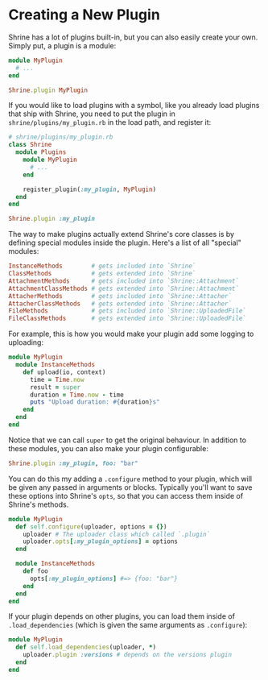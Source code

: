 # Creating a New Plugin

Shrine has a lot of plugins built-in, but you can also easily create your own.
Simply put, a plugin is a module:

```rb
module MyPlugin
  # ...
end

Shrine.plugin MyPlugin
```

If you would like to load plugins with a symbol, like you already load plugins
that ship with Shrine, you need to put the plugin in
`shrine/plugins/my_plugin.rb` in the load path, and register it:

```rb
# shrine/plugins/my_plugin.rb
class Shrine
  module Plugins
    module MyPlugin
      # ...
    end

    register_plugin(:my_plugin, MyPlugin)
  end
end
```
```rb
Shrine.plugin :my_plugin
```

The way to make plugins actually extend Shrine's core classes is by defining
special modules inside the plugin. Here's a list of all "special" modules:

```rb
InstanceMethods        # gets included into `Shrine`
ClassMethods           # gets extended into `Shrine`
AttachmentMethods      # gets included into `Shrine::Attachment`
AttachmentClassMethods # gets extended into `Shrine::Attachment`
AttacherMethods        # gets included into `Shrine::Attacher`
AttacherClassMethods   # gets extended into `Shrine::Attacher`
FileMethods            # gets included into `Shrine::UploadedFile`
FileClassMethods       # gets extended into `Shrine::UploadedFile`
```

For example, this is how you would make your plugin add some logging to
uploading:

```rb
module MyPlugin
  module InstanceMethods
    def upload(io, context)
      time = Time.now
      result = super
      duration = Time.now - time
      puts "Upload duration: #{duration}s"
    end
  end
end
```

Notice that we can call `super` to get the original behaviour. In addition to
these modules, you can also make your plugin configurable:

```rb
Shrine.plugin :my_plugin, foo: "bar"
```

You can do this my adding a `.configure` method to your plugin, which will be
given any passed in arguments or blocks. Typically you'll want to save these
options into Shrine's `opts`, so that you can access them inside of Shrine's
methods.

```rb
module MyPlugin
  def self.configure(uploader, options = {})
    uploader # The uploader class which called `.plugin`
    uploader.opts[:my_plugin_options] = options
  end

  module InstanceMethods
    def foo
      opts[:my_plugin_options] #=> {foo: "bar"}
    end
  end
end
```

If your plugin depends on other plugins, you can load them inside of
`.load_dependencies` (which is given the same arguments as `.configure`):

```rb
module MyPlugin
  def self.load_dependencies(uploader, *)
    uploader.plugin :versions # depends on the versions plugin
  end
end
```
